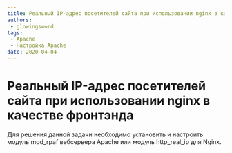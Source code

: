 ```yaml
---
title: Реальный IP-адрес посетителей сайта при использовании nginx в качестве фронтэнда
authors: 
 - glowingsword
tags:
 - Apache
 - Настройка Apache
date: 2020-04-04
---
```

# Реальный IP-адрес посетителей сайта при использовании nginx в качестве фронтэнда

Для решения данной задачи необходимо установить и настроить модуль mod_rpaf вебсервера Apache или модуль http_real_ip для Nginx.
